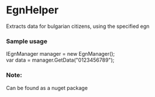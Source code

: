 # EgnHelper
 Extracts data for bulgarian citizens, using the specified egn

### Sample usage
IEgnManager manager = new EgnManager();  
var data = manager.GetData("0123456789");

### Note:  
Can be found as a nuget package
